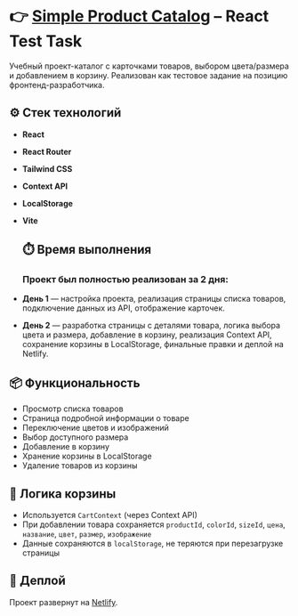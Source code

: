 # 👉 [Simple Product Catalog](https://212wqw.netlify.app/) – React Test Task

Учебный проект-каталог с карточками товаров, выбором цвета/размера и добавлением в корзину. Реализован как тестовое задание на позицию фронтенд-разработчика.

## ⚙️ Стек технологий

- **React**
- **React Router**
- **Tailwind CSS**
- **Context API**
- **LocalStorage**
- **Vite**

  ## ⏱️ Время выполнения
  ### Проект был полностью реализован за 2 дня:

- **День 1** — настройка проекта, реализация страницы списка товаров, подключение данных из API, отображение карточек.
- **День 2** — разработка страницы с деталями товара, логика выбора цвета и размера, добавление в корзину, реализация Context API, сохранение корзины в LocalStorage, финальные правки и деплой на Netlify.

## 📦 Функциональность

- Просмотр списка товаров
- Страница подробной информации о товаре
- Переключение цветов и изображений
- Выбор доступного размера
- Добавление в корзину
- Хранение корзины в LocalStorage
- Удаление товаров из корзины

  
## 🛒 Логика корзины

- Используется `CartContext` (через Context API)
- При добавлении товара сохраняется `productId`, `colorId`, `sizeId`, `цена`, `название`, `цвет`, `размер`, `изображение`
- Данные сохраняются в `localStorage`, не теряются при перезагрузке страницы

## 🔗 Деплой

Проект развернут на [Netlify](https://netlify.com).  
